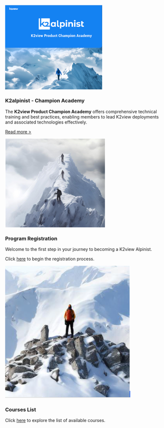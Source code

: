<!--block-->

<img src="images/alpinist1.png" style="zoom: 40%;" />

### K2alpinist - Champion Academy

The **K2view Product Champion Academy** offers comprehensive technical training and best practices, enabling members to lead K2view deployments and associated technologies effectively. 

[Read more >](intro/K2viewProductChampionAcademy.md)

<!--block-->

<img src="images/registration.png"  />

### Program Registration

Welcome to the first step in your journey to becoming a K2view Alpinist. 

Click [here](https://www.k2view.com/k2alpinist-program-sign-up) to begin the registration process.



<!--block-->

<img src="images/coursesList.png"  />

### Courses List

Click [here](coursesList/CoursesList.md) to explore the list of available courses.



<!--block-->
